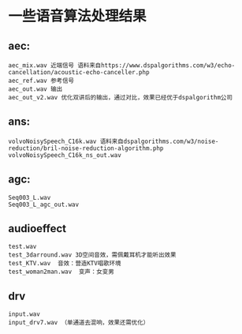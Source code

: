 # 一些语音算法处理结果  

## aec:  
	aec_mix.wav 近端信号 语料来自https://www.dspalgorithms.com/w3/echo-cancellation/acoustic-echo-canceller.php  
	aec_ref.wav 参考信号  
	aec_out.wav 输出  
	aec_out_v2.wav 优化双讲后的输出，通过对比，效果已经优于dspalgorithm公司  
	
## ans: 
	volvoNoisySpeech_C16k.wav 语料来自dspalgorithms.com/w3/noise-reduction/bril-noise-reduction-algorithm.php  
	volvoNoisySpeech_C16k_ns_out.wav  
	
## agc:
	Seq003_L.wav  
	Seq003_L_agc_out.wav  
	
## audioeffect  
	test.wav  
	test_3darround.wav 3D空间音效，需佩戴耳机才能听出效果  
	test_KTV.wav  音效：营造KTV唱歌环境   
	test_woman2man.wav  变声：女变男  
	
## drv  
	input.wav  
	input_drv7.wav （单通道去混响，效果还需优化）  